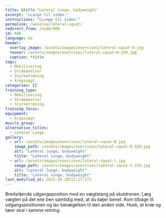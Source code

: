 ```yaml
---
title: &title "Lateral lunge, bodyweight"
excerpt: "LLunge til siden."
instructions: "LLunge til siden."
permalink: /oevelse/lateral-squat/
redirect_from: /node/686
id: 686
language: da
header:
  overlay_image: /assets/images/exercises/lateral-squat-0.jpg
  teaser: /assets/images/exercises/lateral-squat-0-320.jpg
  caption: *title
tags:
  - Mobilisering
  - Strækøvelser
  - Styrketræning
  - kropsvægt
categories: []
training_type: 
  - Mobilisering
  - Strækøvelser
  - Styrketræning
training_focus: 
equipment:
  - kropsvægt
muscle_group:
alternative_titles:
  - Lateral Lunge
gallery:
  - url: /assets/images/exercises/lateral-squat-0.jpg
    image_path: /assets/images/exercises/lateral-squat-0-320.jpg
    alt: "Lateral lunge, bodyweight"
    title: "Lateral lunge, bodyweight"
  - url: /assets/images/exercises/lateral-squat-1.jpg
    image_path: /assets/images/exercises/lateral-squat-1-320.jpg
    alt: "Lateral lunge, bodyweight"
    title: "Lateral lunge, bodyweight"
last_modified_at: 2015-10-20T11:17:37Z
---
```


Bredstående udgangsposition med en vægtstang på skuldrenen. Læg vægten på det ene ben samtidig med, at du bøjer benet. Kom tilbage til udgangspositionen og lav bevægelsen til den anden side. Husk, at knæ og tæer skal i samme retning.

